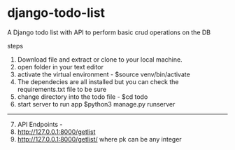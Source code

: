 # django-todo-list
A Django todo list with API to perform basic crud operations on the DB

steps

1) Download file and extract or clone to your local machine.
2) open folder in your text editor
3) activate the virtual environment - $source venv/bin/activate
4) The dependecies are all installed but you can check the requirements.txt file to be sure
5) change directory into the todo file - $cd todo
6) start server to run app $python3 manage.py runserver
------------------------
7) API Endpoints - 
8) http://127.0.0.1:8000/getlist
9) http://127.0.0.1:8000/getlist/<pk> where pk can be any integer
